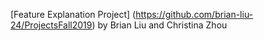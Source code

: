 [Feature Explanation Project] (https://github.com/brian-liu-24/ProjectsFall2019) by Brian Liu and Christina Zhou
